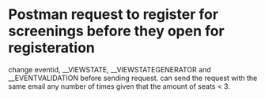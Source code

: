 # Postman request to register for screenings before they open for registeration

change eventid, __VIEWSTATE, __VIEWSTATEGENERATOR and __EVENTVALIDATION before sending request.
can send the request with the same email any number of times given that the amount of seats < 3.
